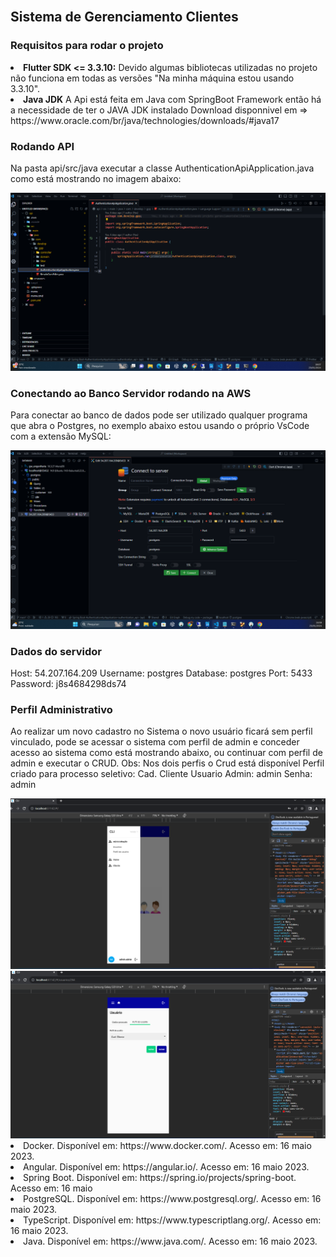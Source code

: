 <br>
<h2>Sistema de Gerenciamento Clientes</h2>

<h3> Requisitos para rodar o projeto</h3>

<li><b>Flutter SDK <= 3.3.10:</b> Devido algumas bibliotecas utilizadas no projeto não funciona em todas as versões "Na minha máquina estou usando 3.3.10".
<li><b>Java JDK</b> A Api está feita em Java com SpringBoot Framework então há a necessidade de ter o JAVA JDK instalado Download disponnivel em => https://www.oracle.com/br/java/technologies/downloads/#java17 

<h3> Rodando API</h3>

<p>
   Na pasta api/src/java executar a classe AuthenticationApiApplication.java como está mostrando no imagem abaixo:
</p>

<div align="center">
    <img src="utilitarios/ClasseJava.png" alt="Classe Java" />
</div>

<h3> Conectando ao Banco Servidor rodando na AWS</h3>

<p>
   Para conectar ao banco de dados pode ser utilizado qualquer programa que abra o Postgres, no exemplo abaixo estou usando o próprio VsCode com a extensão MySQL:
</p>

<div align="center">
    <img src="utilitarios/Config.png" alt="Classe Java" />
</div>

<h3> Dados do servidor</h3>

<p>
   Host: 54.207.164.209
   Username: postgres
   Database: postgres
   Port: 5433
   Password: j8s4684298ds74
</p>

<h3> Perfil Administrativo</h3>

<p>
  Ao realizar um novo cadastro no Sistema o novo usuário ficará sem perfil vinculado, pode se acessar o sistema com perfil de admin e conceder acesso ao sistema como está mostrando abaixo, ou continuar com perfil de admin e executar o CRUD. 
  Obs: Nos dois perfis o Crud está disponível
  Perfil criado para processo seletivo: Cad. Cliente
  Usuario Admin: admin
  Senha: admin
</p>

<div align="center">
    <img src="utilitarios/MenuUser.png" alt="Classe Java" />
    <img src="utilitarios/TelaPerfil.png" alt="Classe Java" />
</div>

<li>Docker. Disponível em: https://www.docker.com/. Acesso em: 16 maio 2023.</li>
<li>Angular. Disponível em: https://angular.io/. Acesso em: 16 maio 2023.</li>
<li>Spring Boot. Disponível em: https://spring.io/projects/spring-boot. Acesso em: 16 maio </li>
<li>PostgreSQL. Disponível em: https://www.postgresql.org/. Acesso em: 16 maio 2023.</li>
<li>TypeScript. Disponível em: https://www.typescriptlang.org/. Acesso em: 16 maio 2023.</li>
<li>Java. Disponível em: https://www.java.com/. Acesso em: 16 maio 2023.</li>
</ol>
<br>
